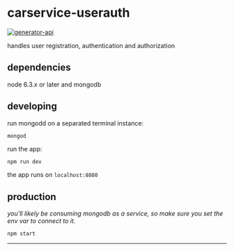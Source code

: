 # carservice-userauth

[![generator-api](https://img.shields.io/badge/built%20with-generator--api-green.svg)](https://github.com/ndelvalle/generator-api)

handles user registration, authentication and authorization



## dependencies

node 6.3.x or later and mongodb

## developing

run mongodd on a separated terminal instance:

```
mongod
```

run the app:

```bash
npm run dev
```

the app runs on `localhost:8080`

## production

_you'll likely be consuming mongodb as a service, so make sure you set the env var to connect to it._

```bash
npm start
```





--------------------------------------------------------------------------------
